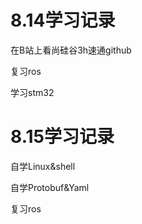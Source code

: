 # 8.14学习记录

在B站上看尚硅谷3h速通github

复习ros

学习stm32

# 8.15学习记录
自学Linux&shell

自学Protobuf&Yaml

复习ros



